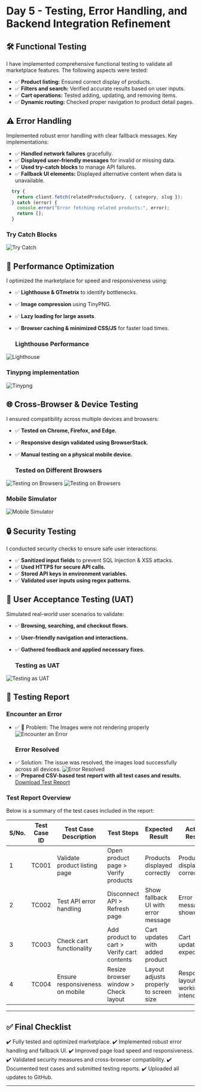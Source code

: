 # Day 5 - Testing, Error Handling, and Backend Integration Refinement

## 🛠️ Functional Testing
I have implemented comprehensive functional testing to validate all marketplace features. The following aspects were tested:
- ✅ **Product listing:** Ensured correct display of products.
- ✅ **Filters and search:** Verified accurate results based on user inputs.
- ✅ **Cart operations:** Tested adding, updating, and removing items.
- ✅ **Dynamic routing:** Checked proper navigation to product detail pages.


## ⚠️ Error Handling
Implemented robust error handling with clear fallback messages. Key implementations:
- ✅ **Handled network failures** gracefully.
- ✅ **Displayed user-friendly messages** for invalid or missing data.
- ✅ **Used try-catch blocks** to manage API failures.
- ✅ **Fallback UI elements:** Displayed alternative content when data is unavailable.

```javascript
  try {
    return client.fetch(relatedProductsQuery, { category, slug });
  } catch (error) {
    console.error("Error fetching related products:", error);
    return [];
  }
```

  ### Try Catch Blocks
 ![Try Catch ](try-catch.png)

## 🚀 Performance Optimization
I optimized the marketplace for speed and responsiveness using:
- ✅ **Lighthouse & GTmetrix** to identify bottlenecks.
- ✅ **Image compression** using TinyPNG.
- ✅ **Lazy loading for large assets**.
- ✅ **Browser caching & minimized CSS/JS** for faster load times.

  ### Lighthouse Performance 
 ![Lighthouse](perform.png)

   ### Tinypng implementation
 ![Tinypng](tinypng.png)

## 🌐 Cross-Browser & Device Testing
I ensured compatibility across multiple devices and browsers:
- ✅ **Tested on Chrome, Firefox, and Edge.**
- ✅ **Responsive design validated using BrowserStack.**
- ✅ **Manual testing on a physical mobile device.**

   ### Tested on Different Browsers
 ![Testing on Browsers](browsers.png)
 ![Testing on Browsers](browser.png)

   ### Mobile Simulator
 ![Mobile Simulator](mobile.png)

## 🔒 Security Testing
I conducted security checks to ensure safe user interactions:
- ✅ **Sanitized input fields** to prevent SQL Injection & XSS attacks.
- ✅ **Used HTTPS for secure API calls.**
- ✅ **Stored API keys in environment variables.**
- ✅ **Validated user inputs using regex patterns.**



## 👥 User Acceptance Testing (UAT)
Simulated real-world user scenarios to validate:
- ✅ **Browsing, searching, and checkout flows.**
- ✅ **User-friendly navigation and interactions.**
- ✅ **Gathered feedback and applied necessary fixes.**

   ### Testing as UAT
 ![Testing as UAT](uat.png)


## 📄 Testing Report
   ### Encounter an Error
- ✅ 🚨 Problem: The Images were not rendering properly
 ![Encounter an Error](error.png)
  ### Error Resolved
- ✅ Solution: The issue was resolved, the images load successfully across all devices.
 ![Error Resolved](resolved.png)
- ✅ **Prepared CSV-based test report with all test cases and results.**
  [Download Test Report](report.csv)  

### Test Report Overview
Below is a summary of the test cases included in the report:

| S/No. | Test Case ID | Test Case Description           | Test Steps                              | Expected Result                  | Actual Result                    | Status  | Severity Level | Assigned To | Remarks             |
|-------|--------------|---------------------------------|-----------------------------------------|----------------------------------|----------------------------------|---------|-----------------|-------------|---------------------|
| 1     | TC001        | Validate product listing page   | Open product page > Verify products     | Products displayed correctly     | Products displayed correctly     | Passed  | Medium          | -           | No issues found     |
| 2     | TC002        | Test API error handling         | Disconnect API > Refresh page           | Show fallback UI with error message | Error message shown           | Passed  | Medium          | -           | Handled gracefully  |
| 3     | TC003        | Check cart functionality        | Add product to cart > Verify cart contents | Cart updates with added product | Cart updates as expected        | Passed  | High            | -           | Works as expected   |
| 4     | TC004        | Ensure responsiveness on mobile | Resize browser window > Check layout    | Layout adjusts properly to screen size | Responsive layout working as intended | Passed  | Medium          | -           | Test successful     |

---



## ✅ Final Checklist
✔️ Fully tested and optimized marketplace.
✔️ Implemented robust error handling and fallback UI.
✔️ Improved page load speed and responsiveness.
✔️ Validated security measures and cross-browser compatibility.
✔️ Documented test cases and submitted testing reports.
✔️ Uploaded all updates to GitHub.



---

